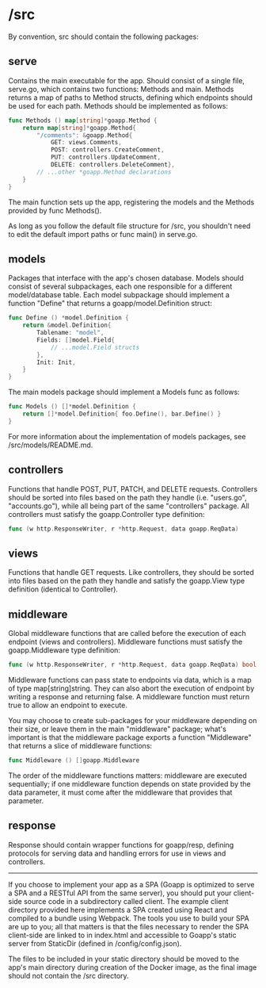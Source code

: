 # /src
By convention, src should contain the following packages:
## serve
Contains the main executable for the app. Should consist of a single
file, serve.go, which contains two functions: Methods and main.
Methods returns a map of paths to Method structs, defining which endpoints
should be used for each path. Methods should be implemented as follows:
```go
func Methods () map[string]*goapp.Method {
	return map[string]*goapp.Method{
		"/comments": &goapp.Method{
			GET: views.Comments,
			POST: controllers.CreateComment,
			PUT: controllers.UpdateComment,
			DELETE: controllers.DeleteComment},
		// ...other *goapp.Method declarations
	}
}
```
The main function sets up the app, registering the models and the Methods
provided by func Methods().

As long as you follow the default file structure for /src, you shouldn't
need to edit the default import paths or func main() in serve.go.
 
## models
Packages that interface with the app's chosen database.
Models should consist of several subpackages, each one responsible for a
different model/database table.
Each model subpackage should implement a function "Define" that returns a
goapp/model.Definition struct:
```go
func Define () *model.Definition {
	return &model.Definition{
		Tablename: "model",
		Fields: []model.Field{
			// ...model.Field structs
		},
		Init: Init,
	}
}
```
The main models package should implement a Models func as follows:
```go
func Models () []*model.Definition {
	return []*model.Definition{ foo.Define(), bar.Define() }
}
```
For more information about the implementation of models packages, see
/src/models/README.md.

## controllers
Functions that handle POST, PUT, PATCH, and DELETE requests.
Controllers should be sorted into files based on the path they handle
(i.e. "users.go", "accounts.go"), while all being part of the same
"controllers" package.
All controllers must satisfy the goapp.Controller type definition:
```go
func (w http.ResponseWriter, r *http.Request, data goapp.ReqData)
```
## views
Functions that handle GET requests.
Like controllers, they should be sorted into files based on the path they
handle and satisfy the goapp.View type definition (identical to Controller).

## middleware
Global middleware functions that are called before the execution of each
endpoint (views and controllers).
Middleware functions must satisfy the goapp.Middleware type definition:
```go
func (w http.ResponseWriter, r *http.Request, data goapp.ReqData) bool
```
Middleware functions can pass state to endpoints via data, which is a map of
type map[string]string. They can also abort the execution of endpoint by
writing a response and returning false. A middleware function must return
true to allow an endpoint to execute.

You may choose to create sub-packages for your middleware depending on their
size, or leave them in the main "middleware" package; what's important is that
the middleware package exports a function "Middleware" that returns a slice of middleware
functions:
```go
func Middleware () []goapp.Middleware
```
The order of the middleware functions matters: middleware are executed
sequentially; if one middleware function depends on state provided by the
data parameter, it must come after the middleware that provides that
parameter.

## response
Response should contain wrapper functions for goapp/resp, defining
protocols for serving data and handling errors for use in views and
controllers.

-----
If you choose to implement your app as a SPA (Goapp is optimized to serve a
SPA and a RESTful API from the same server), you should put your client-side
source code in a subdirectory called client. The example client directory
provided here implements a SPA created using React and compiled to a bundle
using Webpack. The tools you use to build your SPA are up to you; all that
matters is that the files necessary to render the SPA client-side are
linked to in index.html and accessible to Goapp's static server from
StaticDir (defined in /config/config.json).

The files to be included in your static directory should be moved to the
app's main directory during creation of the Docker image, as the final image
should not contain the /src directory.

